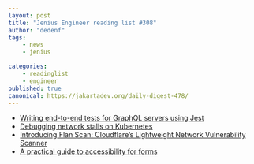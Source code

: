 ```yaml
---
layout: post
title: "Jenius Engineer reading list #308"
author: "dedenf"
tags:
    - news
    - jenius

categories:
    - readinglist
    - engineer
published: true
canonical: https://jakartadev.org/daily-digest-478/
---
```


- [Writing end-to-end tests for GraphQL servers using Jest](https://blog.logrocket.com/writing-end-to-end-tests-for-graphql-servers-using-jest/)
- [Debugging network stalls on Kubernetes](https://github.blog/2019-11-21-debugging-network-stalls-on-kubernetes/)
- [Introducing Flan Scan: Cloudflare’s Lightweight Network Vulnerability Scanner](https://blog.cloudflare.com/introducing-flan-scan/)
- [A practical guide to accessibility for forms](https://blog.logrocket.com/a-practical-guide-to-accessibility-for-forms/)
